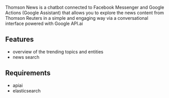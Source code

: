 Thomson News is a chatbot connected to Facebook Messenger and Google Actions (Google Assistant) that allows you to explore the news content from Thomson Reuters in a simple and engaging way via a conversational interface powered with Google API.ai

## Features

* overview of the trending topics and entities
* news search

## Requirements

* apiai
* elasticsearch
